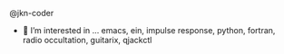 @jkn-coder
- 👀 I’m interested in ...
emacs, ein, impulse response, python, fortran, radio occultation, guitarix, qjackctl

<!---
jkn-coder/jkn-coder is a ✨ special ✨ repository because its `README.md` (this file) appears on your GitHub profile.
You can click the Preview link to take a look at your changes.
--->
